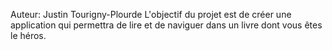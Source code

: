 Auteur: Justin Tourigny-Plourde
L'objectif du projet est de créer une application qui permettra de lire et de naviguer dans un livre dont vous êtes le héros.
